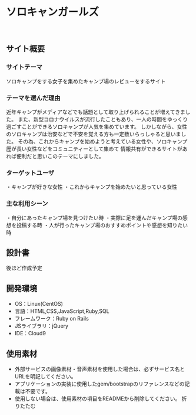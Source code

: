 # ソロキャンガールズ
​
## サイト概要
### サイトテーマ
ソロキャンプをする女子を集めたキャンプ場のレビューをするサイト
​
### テーマを選んだ理由
近年キャンプがメディアなどでも話題として取り上げられることが増えてきました。
また、新型コロナウイルスが流行したこともあり、一人の時間をゆっくり過ごすことができるソロキャンプが人気を集めています。
しかしながら、女性のソロキャンプは治安などで不安を覚える方も一定数いらっしゃると思いました。
その為、これからキャンプを始めようと考えている女性や、ソロキャンプ歴が長い女性などをコミュニティーとして集めて
情報共有ができるサイトがあれば便利だと思いこのテーマにしました。
​
### ターゲットユーザ
・キャンプが好きな女性
・これからキャンプを始めたいと思っている女性
​
### 主な利用シーン
・自分にあったキャンプ場を見つけたい時
・実際に足を運んだキャンプ場の感想を投稿する時
・人が行ったキャンプ場のおすすめポイントや感想を知りたい時
​
## 設計書
後ほど作成予定
​
## 開発環境
- OS：Linux(CentOS)
- 言語：HTML,CSS,JavaScript,Ruby,SQL
- フレームワーク：Ruby on Rails
- JSライブラリ：jQuery
- IDE：Cloud9
​
## 使用素材
- 外部サービスの画像素材・音声素材を使用した場合は、必ずサービス名とURLを明記してください。
- アプリケーションの実装に使用したgem/bootstrapのリファレンスなどの記載は不要です。
- 使用しない場合は、使用素材の項目をREADMEから削除してください。
折りたたむ